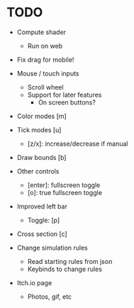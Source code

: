 # TODO

- Compute shader
    - Run on web

- Fix drag for mobile!

- Mouse / touch inputs
    - Scroll wheel
    - Support for later features
        - On screen buttons?
- Color modes [m]
- Tick modes [u]
    - [z/x]: increase/decrease if manual
- Draw bounds [b]
- Other controls
    - [enter]: fullscreen toggle
    - [o]: true fullscreen toggle
- Improved left bar
    - Toggle: [p]
- Cross section [c]
- Change simulation rules
    - Read starting rules from json
    - Keybinds to change rules
- Itch.io page
    - Photos, gif, etc